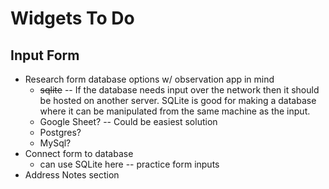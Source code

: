 # Widgets To Do
## Input Form
* Research form database options w/ observation app in mind 
    - ~~sqlite~~ -- If the database needs input over the network then it should be hosted on another server. SQLite is good for making a database where it can be manipulated from the same machine as the input. 
    - Google Sheet? -- Could be easiest solution
    - Postgres?
    - MySql?
* Connect form to database
    - can use SQLite here -- practice form inputs
* Address Notes section
 